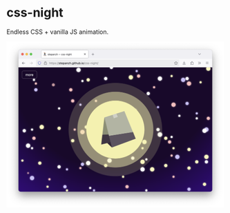# css-night

Endless CSS + vanilla JS animation.

<img src='https://github.com/stepanzh/css-night/blob/main/demo.png' width=512 alt='preview of site page'>
